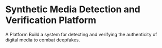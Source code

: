 # Synthetic Media Detection and Verification Platform
 A Platform Build a system for detecting and verifying the authenticity of digital media to combat deepfakes.
